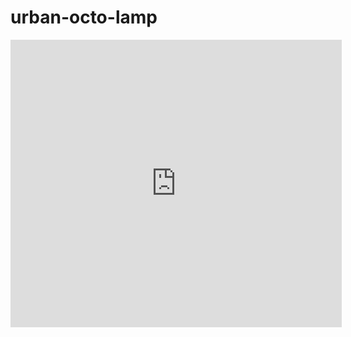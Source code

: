 # urban-octo-lamp
<html>
  <body>
<iframe width="530" height="460" src="https://www.youtube.com/embed/dQw4w9WgXcQ?autoplay=1" title="YouTube video player" frameborder="0" allow="accelerometer; autoplay; clipboard-write; encrypted-media; gyroscope; picture-in-picture" allowfullscreen>
    </body>
</html>
